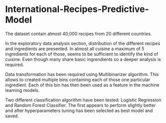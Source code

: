 # International-Recipes-Predictive-Model

The dataset contain almost 40,000 recipes from 20 different countries.

In the exploratory data analysis section, distribution of the different recipes and ingredients are presented. In almost all cuisine a maximum of 5 ingredients for each of those, seems to be sufficient to identify the kind of cuisine. Even though many share basic ingrendients so a deeper analysis is required.

Data transformation has been required using Multibinarizer algorithm. This allows to created multiple bins containing each of those one particular ingredient. Each of this bin has then been used as a feature in the machine learning models.  

Two different classification algorithm have been tested: Logistic Regression and Random Forest Classifier. The first appears to perform slightly better and after hyperparameters tuning has been selected as best model and saved.
